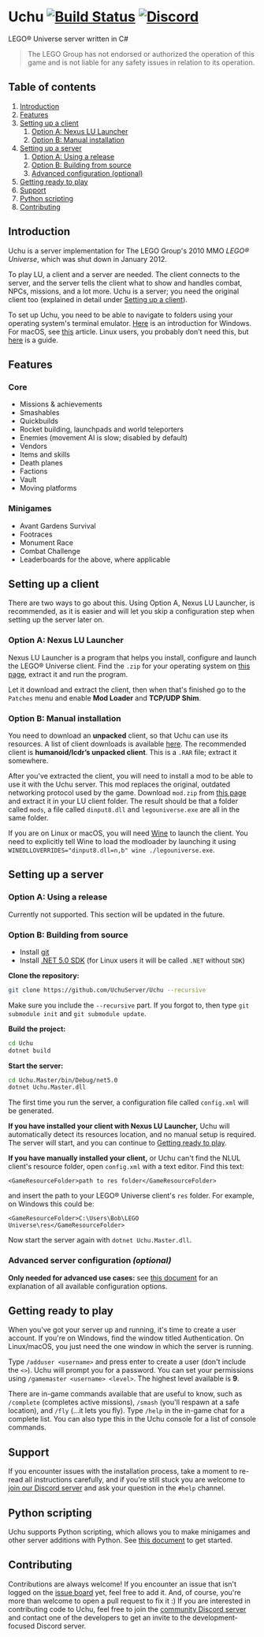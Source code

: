 # Uchu [![Build Status](https://img.shields.io/endpoint.svg?url=https%3A%2F%2Factions-badge.atrox.dev%2FUchuServer%2FUchu%2Fbadge%3Fref%3Ddev&style=flat&label=build&logo=github )](https://actions-badge.atrox.dev/UchuServer/Uchu/goto?ref=dev) [![Discord](https://img.shields.io/discord/762298384979329114?label=discord&logo=discord&logoColor=white)](https://discord.gg/mrhBXVVNBD)

LEGO® Universe server written in C#

> The LEGO Group has not endorsed or authorized the operation of this game and is not liable for any safety issues in relation to its operation.

## Table of contents
1. [Introduction](#introduction)
2. [Features](#features)
3. [Setting up a client](#setting-up-a-client)
   1. [Option A: Nexus LU Launcher](#option-a-nexus-lu-launcher)
   2. [Option B: Manual installation](#option-b-manual-installation)
4. [Setting up a server](#setting-up-a-server)
   1. [Option A: Using a release](#option-a-using-a-release)
   2. [Option B: Building from source](#option-b-building-from-source)
   3. [Advanced configuration (optional)](#advanced-server-configuration-optional)
5. [Getting ready to play](#getting-ready-to-play)
6. [Support](#support)
7. [Python scripting](#python-scripting)
8. [Contributing](#contributing)

## Introduction
Uchu is a server implementation for The LEGO Group's 2010 MMO _LEGO® Universe_, which was shut down in January 2012.

To play LU, a client and a server are needed. The client connects to the server, and the server tells the client what to show and handles combat, NPCs, missions, and a lot more. Uchu is a server; you need the original client too (explained in detail under [Setting up a client](#setting-up-a-client)).

To set up Uchu, you need to be able to navigate to folders using your operating system's terminal emulator. [Here](https://www.watchingthenet.com/how-to-navigate-through-folders-when-using-windows-command-prompt.html) is an introduction for Windows. For macOS, see [this](https://computers.tutsplus.com/tutorials/navigating-the-terminal-a-gentle-introduction--mac-3855) article. Linux users, you probably don't need this, but [here](https://www.redhat.com/sysadmin/navigating-filesystem-linux-terminal) is a guide.

## Features
### Core
- Missions & achievements
- Smashables
- Quickbuilds
- Rocket building, launchpads and world teleporters
- Enemies (movement AI is slow; disabled by default)
- Vendors
- Items and skills
- Death planes
- Factions
- Vault
- Moving platforms

### Minigames
- Avant Gardens Survival
- Footraces
- Monument Race
- Combat Challenge
- Leaderboards for the above, where applicable

## Setting up a client

There are two ways to go about this. Using Option A, Nexus LU Launcher, is recommended, as it is easier and will let you skip a configuration step when setting up the server later on.

### Option A: Nexus LU Launcher
Nexus LU Launcher is a program that helps you install, configure and launch the LEGO® Universe client.
Find the `.zip` for your operating system on [this page](https://github.com/TheNexusAvenger/Nexus-LU-Launcher/releases/latest), extract it and run the program.

Let it download and extract the client, then when that's finished go to the `Patches` menu and enable **Mod Loader** and **TCP/UDP Shim**.


### Option B: Manual installation
You need to download an **unpacked** client, so that Uchu can use its resources. A list of client downloads is available [here](https://docs.google.com/document/d/1XmHXWuUQqzUIOcv6SVVjaNBm4bFg9lnW4Pk1pllimEg/view). The recommended client is **humanoid/lcdr’s unpacked client**. This is a `.RAR` file; extract it somewhere.

After you've extracted the client, you will need to install a mod to be able to use it with the Uchu server. This mod replaces the original, outdated networking protocol used by the game. Download `mod.zip` from [this page](https://github.com/lcdr/raknet_shim_dll/releases) and extract it in your LU client folder. The result should be that a folder called `mods`, a file called `dinput8.dll` and `legouniverse.exe` are all in the same folder.

If you are on Linux or macOS, you will need [Wine](https://winehq.org) to launch the client. You need to explicitly tell Wine to load the modloader by launching it using `WINEDLLOVERRIDES="dinput8.dll=n,b" wine ./legouniverse.exe`.

## Setting up a server

### Option A: Using a release
Currently not supported. This section will be updated in the future.

### Option B: Building from source
- Install [git](https://git-scm.com/downloads)
- Install [.NET 5.0 SDK](https://dotnet.microsoft.com/download) (for Linux users it will be called `.NET` without `SDK`)

**Clone the repository:**
```bash
git clone https://github.com/UchuServer/Uchu --recursive
```
Make sure you include the `--recursive` part. If you forgot to, then type `git submodule init` and `git submodule update`.

**Build the project:**
```bash
cd Uchu
dotnet build
```

**Start the server:**
```bash
cd Uchu.Master/bin/Debug/net5.0
dotnet Uchu.Master.dll
```

The first time you run the server, a configuration file called `config.xml` will be generated.

**If you have installed your client with Nexus LU Launcher,** Uchu will automatically detect its resources location, and no manual setup is required. The server will start, and you can continue to [Getting ready to play](#getting-ready-to-play).

**If you have manually installed your client,** or Uchu can't find the NLUL client's resource folder, open `config.xml` with a text editor. Find this text:
```
<GameResourceFolder>path to res folder</GameResourceFolder>
```
and insert the path to your LEGO® Universe client's `res` folder. For example, on Windows this could be:
```
<GameResourceFolder>C:\Users\Bob\LEGO Universe\res</GameResourceFolder>
```

Now start the server again with `dotnet Uchu.Master.dll`.

### Advanced server configuration _(optional)_
**Only needed for advanced use cases:** see [this document](Configuration.md) for an explanation of all available configuration options.

## Getting ready to play
When you've got your server up and running, it's time to create a user account. If you're on Windows, find the window titled Authentication. On Linux/macOS, you just need the one window in which the server is running.

Type `/adduser <username>` and press enter to create a user (don't include the `<>`). Uchu will prompt you for a password. You can set your permissions using `/gamemaster <username> <level>`. The highest level available is **9**.

There are in-game commands available that are useful to know, such as `/complete` (completes active missions), `/smash` (you'll respawn at a safe location), and `/fly` (...it lets you fly). Type `/help` in the in-game chat for a complete list. You can also type this in the Uchu console for a list of console commands.

## Support
If you encounter issues with the installation process, take a moment to re-read all instructions carefully, and if you're still stuck you are welcome to [join our Discord server](https://discord.gg/njjfQ4W6qv) and ask your question in the `#help` channel.

## Python scripting
Uchu supports Python scripting, which allows you to make minigames and other server additions with Python. See [this document](Uchu.Python/SCRIPTING.md) to get started.

## Contributing
Contributions are always welcome! If you encounter an issue that isn't logged on the [issue board](https://github.com/UchuServer/Uchu/issues) yet, feel free to add it. And, of course, you're more than welcome to open a pull request to fix it :)
If you are interested in contributing code to Uchu,  feel free to join the [community Discord server](https://discord.gg/njjfQ4W6qv) and contact one of the developers to get an invite to the development-focused Discord server.
